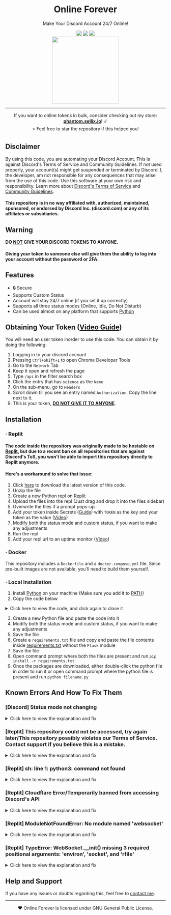 <div id="SealedSaucer" align="center">
    <h1>Online Forever</h1>
    <p>Make Your Discord Account 24/7 Online!</p>
    <a href="https://github.com/SealedSaucer/Online-Forever/blob/main/LICENSE"><img src="https://img.shields.io/github/license/SealedSaucer/Online-Forever?style=for-the-badge"></a>
    <a href="https://phantom.sellix.io/"><img src="https://img.shields.io/badge/SELLIX-PHANTOM.SELLIX.IO-5e40e4?style=for-the-badge"></a>
    <a href="https://phantom.fr.to/verify"><img src="https://img.shields.io/badge/contact-click me-05babf?style=for-the-badge"></a>
    <br>
    <img src="https://i.imgur.com/N61T21L.png" height="210">
</div>

---

<p align="center">
If you want to online tokens in bulk, consider checking out my store: <b><a href="https://phantom.sellix.io">phantom.sellix.io</a></b>! ☄️
<br>
⭐ Feel free to star the repository if this helped you!
</p>

## Disclaimer
By using this code, you are automating your Discord Account. This is against Discord's Terms of Service and Community Guidelines. If not used properly, your account(s) might get suspended or terminated by Discord. I, the developer, am not responsible for any consequences that may arise from the use of this code. Use this software at your own risk and responsibility. Learn more about <a href="https://discord.com/terms">Discord's Terms of Service</a> and <a href="https://discord.com/guidelines">Community Guidelines</a>.
#### This repository is in no way affiliated with, authorized, maintained, sponsored, or endorsed by Discord Inc. (discord.com) or any of its affiliates or subsidiaries.

## Warning
**DO <ins>NOT</ins> GIVE YOUR DISCORD TOKENS TO ANYONE.**
#### Giving your token to someone else will give them the ability to log into your account without the password or 2FA.

## Features
- 🔒 Secure
- Supports Custom Status
- Account will stay 24/7 online (if you set it up correctly)
- Supports all three status modes (Online, Idle, Do Not Disturb)
- Can be used almost on any platform that supports [Python](https://python.org)

## Obtaining Your Token ([Video Guide](https://www.youtube.com/watch?v=sYGdDLLu8cU))
You will need an user token inorder to use this code. You can obtain it by doing the following:
1. Logging in to your discord account
2. Pressing `Ctrl+Shift+I` to open Chrome Developer Tools
3. Go to the `Network` Tab
4. Keep it open and refresh the page
5. Type `/api` in the filter search box
6. Click the entry that has `science` as the `Name`
7. On the sub-menu, go to `Headers`
8. Scroll down till you see an entry named `Authorization`. Copy the line next to it.
9. This is your token, <ins>**DO NOT GIVE IT TO ANYONE**</ins>.

## Installation
### · Replit
#### The code inside the repository was originally made to be hostable on [Replit](https://replit.com), but due to a recent ban on all repositories that are against Discord's ToS, you won't be able to import this repository directly to Replit anymore.
#### Here's a workaround to solve that issue:
1. Click [here](https://github.com/SealedSaucer/Online-Forever/archive/refs/heads/main.zip) to download the latest version of this code.
2. Unzip the file
3. Create a new Python repl on [Replit](https://replit.com)
4. Upload the files into the repl (Just drag and drop it into the files sidebar)
5. Overwrite the files if a prompt pops-up
6. Add your token inside Secrets ([Guide](https://docs.replit.com/programming-ide/workspace-features/storing-sensitive-information-environment-variables)) with `TOKEN` as the key and your token as the value ([Video](https://youtu.be/sYGdDLLu8cU))
7. Modify both the status mode and custom status, if you want to make any adjustments
8. Run the repl
9. Add your repl url to an uptime monitor ([Video](https://youtu.be/dVIjpCqnZXE))

### · Docker

This repository includes a `Dockerfile` and a `docker-compose.yml` file. Since pre-built images are not available, you'll need to build them yourself.

### · Local Installation
1. Install [Python](https://python.org/downloads) on your machine (Make sure you add it to [PATH](https://i.imgur.com/Ukl6HdQ.png))
2. Copy the code below
<details>
<summary> Click here to view the code, and click again to close it</summary>
<br>

```py
import sys
import json
import time
import requests
import websocket

status = "online"

custom_status = "youtube.com/@SealedSaucer" #If you don't need a custom status on your profile, just put "" instead of "youtube.com/@SealedSaucer"

usertoken = "Add your token here"

headers = {"Authorization": usertoken, "Content-Type": "application/json"}

validate = requests.get('https://discordapp.com/api/v9/users/@me', headers=headers)
if validate.status_code != 200:
  print("[ERROR] Your token might be invalid. Please check it again.")
  sys.exit()

userinfo = requests.get('https://discordapp.com/api/v9/users/@me', headers=headers).json()
username = userinfo["username"]
discriminator = userinfo["discriminator"]
userid = userinfo["id"]

def onliner(token, status):
    ws = websocket.WebSocket()
    ws.connect("wss://gateway.discord.gg/?v=9&encoding=json")
    start = json.loads(ws.recv())
    heartbeat = start["d"]["heartbeat_interval"]
    auth = {
        "op": 2,
        "d": {
            "token": token,
            "properties": {
                "$os": "Windows 10",
                "$browser": "Google Chrome",
                "$device": "Windows",
            },
            "presence": {"status": status, "afk": False},
        },
        "s": None,
        "t": None,
    }
    ws.send(json.dumps(auth))
    cstatus = {
        "op": 3,
        "d": {
            "since": 0,
            "activities": [
                {
                    "type": 4,
                    "state": custom_status,
                    "name": "Custom Status",
                    "id": "custom",
                    #Uncomment the below lines if you want an emoji in the status
                    #"emoji": {
                        #"name": "emoji name",
                        #"id": "emoji id",
                        #"animated": False,
                    #},
                }
            ],
            "status": status,
            "afk": False,
        },
    }
    ws.send(json.dumps(cstatus))
    online = {"op": 1, "d": "None"}
    time.sleep(heartbeat / 1000)
    ws.send(json.dumps(online))

def run_onliner():
  print(f"Logged in as {username}#{discriminator} ({userid}).")
  while True:
    onliner(usertoken, status)
    time.sleep(50)

run_onliner()

```
</details>

3. Create a new Python file and paste the code into it
4. Modify both the status mode and custom status, if you want to make any adjustments
5. Save the file
6. Create a `requirements.txt` file and copy and paste the file contents inside [requirements.txt](https://github.com/SealedSaucer/Online-Forever/blob/main/requirements.txt) without the `Flask` module
7. Save the file
8. Open command prompt where both the files are present and run `pip install -r requirements.txt`
9. Once the packages are downloaded, either double-click the python file in order to run it or open command prompt where the python file is present and run `python filename.py`

## Known Errors And How To Fix Them
### [Discord] Status mode not changing
<details>
<summary>Click here to view the explanation and fix</summary>
<br>
Just wait for a few minutes. It takes some time for Discord to refresh your status.
</details>

### [Replit] This repository could not be accessed, try again later/This repository possibly violates our Terms of Service. Contact support if you believe this is a mistake.
<details>
<summary>Click here to view the explanation and fix</summary>
<br>
As I mentioned before, due to a recent ban on all repositories that are against Discord's ToS, you won't be able to import this repository directly to Replit anymore. Follow <a href="https://github.com/SealedSaucer/Online-Forever#heres-a-workaround-to-solve-that-issue">this</a> workaround to host the code on Replit.
</details>

### [Replit] sh: line 1: python3: command not found
<details>
<summary>Click here to view the explanation and fix</summary>
<br>
You cloned it into a bash repl. Make sure you select "Python" from the languages list when you create the repl.
</details>

### [Replit] Cloudflare Error/Temporarily banned from accessing Discord's API
<details>
<summary>Click here to view the explanation and fix</summary>
<br>
This happens because repls have Shared Public IP Addresses, and some Replit Users abuse the platform to spam (through self bots or nukers). Whenever Discord sees lots of invalid requests coming from a single IP address, it will use Cloudflare to temporarily block any incoming requests.

#### Fix:
- Go to shell
- Enter <code>kill 1</code>
- Wait for the repl to reload
- Run the repl again
</details>

### [Replit] ModuleNotFoundError: No module named 'websocket'
<details>
<summary>Click here to view the explanation and fix</summary>
<br>
Run <code>pip install websocket</code> in the shell
</details>

### [Replit] TypeError: WebSocket.__init() missing 3 required positional arguments: 'environ', 'socket', and 'rfile'
<details>
<summary>Click here to view the explanation and fix</summary>
<br>
Run <code>pip install websocket-client</code> in the shell
</details>

## Help and Support
If you have any issues or doubts regarding this, feel free to [contact me](https://phantom.fr.to/verify).

---

<p align="center">❤️ Online Forever is licensed under GNU General Public License.</p>

